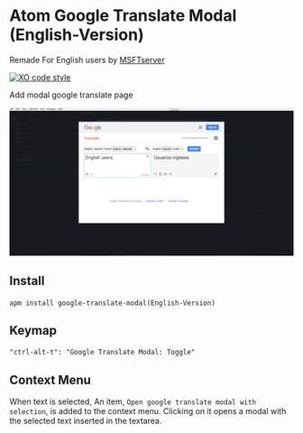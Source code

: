 # Atom Google Translate Modal (English-Version)

Remade For English users by [MSFTserver](http://msft.online)

[![XO code style](https://img.shields.io/badge/code_style-XO-5ed9c7.svg)](https://github.com/sindresorhus/xo)

Add modal google translate page

![Atom Google Translate Modal](https://raw.githubusercontent.com/msftserver/atom-google-translate-modal/master/screenshot.png)

## Install

```
apm install google-translate-modal(English-Version)
```

## Keymap

```
"ctrl-alt-t": "Google Translate Modal: Toggle"
```

## Context Menu

When text is selected, An item, `Open google translate modal with selection`, is added to the context menu. Clicking on it opens a modal with the selected text inserted in the textarea.
